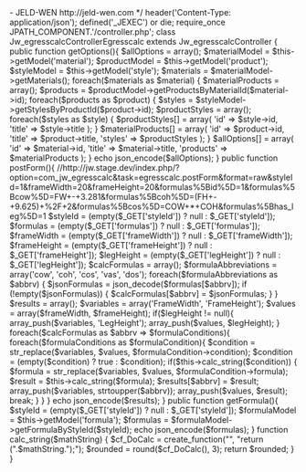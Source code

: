 <?php

/**
 * @version     1.0.0
 * @package     com_jw_egresscalc
 * @copyright   JELD-WEN © Copyright 2012. All Rights Reserved.
 * @license     GNU General Public License version 2 or later; see LICENSE.txt
 * @author      Alex Crawford <alexc@jeld-wen.com> - JELD-WEN http://jeld-wen.com
 */

header('Content-Type: application/json');
defined('_JEXEC') or die;
require_once JPATH_COMPONENT.'/controller.php';

class Jw_egresscalcControllerEgresscalc extends Jw_egresscalcController
{
	public function getOptions(){
		
		$allOptions = array();
		$materialModel = $this->getModel('material');
		$productModel = $this->getModel('product');
		$styleModel = $this->getModel('style');

		$materials = $materialModel->getMaterials();
		
		foreach($materials as $material) {
			$materialProducts = array();
			$products = $productModel->getProductsByMaterialId($material->id);
			foreach($products as $product) {
				$styles = $styleModel->getStylesByProductId($product->id);
				$productStyles = array();
				foreach($styles as $style) {
					$productStyles[] = array(
						'id' => $style->id,
						'title' => $style->title
					);
				}
				$materialProducts[] = array(
					'id' => $product->id,
					'title' => $product->title,
					'styles' => $productStyles
				);
			}
			$allOptions[] = array(
				'id' => $material->id,
				'title' => $material->title,
				'products' => $materialProducts
			);
		}

		echo json_encode($allOptions);

	}

	public function postForm(){

		//http://jw.stage.dev/index.php/?option=com_jw_egresscalc&task=egresscalc.postForm&format=raw&styleId=1&frameWidth=20&frameHeight=20&formulas%5Bid%5D=1&formulas%5Bcow%5D=FW+-+3.281&formulas%5Bcoh%5D=(FH+-+9.625)+%2F+2&formulas%5Bcos%5D=COW+*+COH&formulas%5Bhas_leg%5D=1

		$styleId = (empty($_GET['styleId']) ? null : $_GET['styleId']);
		$formulas = (empty($_GET['formulas']) ? null : $_GET['formulas']);
		$frameWidth = (empty($_GET['frameWidth']) ? null : $_GET['frameWidth']);
		$frameHeight = (empty($_GET['frameHeight']) ? null : $_GET['frameHeight']);
		$legHeight = (empty($_GET['legHeight']) ? null : $_GET['legHeight']);

		$calcFormulas = array();
		$formulaAbbreviations = array('cow', 'coh', 'cos', 'vas', 'dos');
		foreach($formulaAbbreviations as $abbrv) {
			$jsonFormulas = json_decode($formulas[$abbrv]);
			if (!empty($jsonFormulas)) {
				$calcFormulas[$abbrv] = $jsonFormulas;
			}
		}

		$results = array();
		$variables = array('FrameWidth', 'FrameHeight');
		$values = array($frameWidth, $frameHeight);

		if($legHeight != null){
			array_push($variables, 'LegHeight');
			array_push($values, $legHeight);
		}

		foreach($calcFormulas as $abbrv => $formulaConditions){
			foreach($formulaConditions as $formulaCondition){
				$condition = str_replace($variables, $values, $formulaCondition->condition);
				$condition = (empty($condition) ? true : $condition);
				if($this->calc_string($condition)) {
					$formula = str_replace($variables, $values, $formulaCondition->formula);
					$result = $this->calc_string($formula);
					$results[$abbrv] = $result;
					array_push($variables, strtoupper($abbrv));
					array_push($values, $result);
					break;
				}

			}			
		}

		echo json_encode($results);

	}

	public function getFormula(){

		$styleId = (empty($_GET['styleId']) ? null : $_GET['styleId']);

		$formulaModel = $this->getModel('formula');
		$formulas = $formulaModel->getFormulaByStyleId($styleId);

		echo json_encode($formulas);

	}

	function calc_string($mathString)
	{
		$cf_DoCalc = create_function("", "return (".$mathString.");");
		$rounded = round($cf_DoCalc(), 3);
		return $rounded;
	}

}